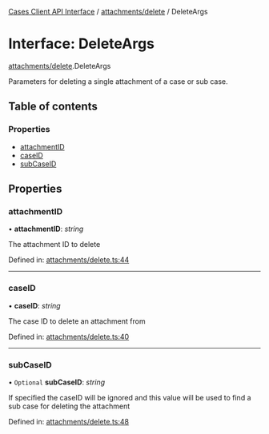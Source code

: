 [Cases Client API Interface](../cases_client_api.md) / [attachments/delete](../modules/attachments_delete.md) / DeleteArgs

# Interface: DeleteArgs

[attachments/delete](../modules/attachments_delete.md).DeleteArgs

Parameters for deleting a single attachment of a case or sub case.

## Table of contents

### Properties

- [attachmentID](attachments_delete.deleteargs.md#attachmentid)
- [caseID](attachments_delete.deleteargs.md#caseid)
- [subCaseID](attachments_delete.deleteargs.md#subcaseid)

## Properties

### attachmentID

• **attachmentID**: *string*

The attachment ID to delete

Defined in: [attachments/delete.ts:44](https://github.com/jonathan-buttner/kibana/blob/2085a3b4480/x-pack/plugins/cases/server/client/attachments/delete.ts#L44)

___

### caseID

• **caseID**: *string*

The case ID to delete an attachment from

Defined in: [attachments/delete.ts:40](https://github.com/jonathan-buttner/kibana/blob/2085a3b4480/x-pack/plugins/cases/server/client/attachments/delete.ts#L40)

___

### subCaseID

• `Optional` **subCaseID**: *string*

If specified the caseID will be ignored and this value will be used to find a sub case for deleting the attachment

Defined in: [attachments/delete.ts:48](https://github.com/jonathan-buttner/kibana/blob/2085a3b4480/x-pack/plugins/cases/server/client/attachments/delete.ts#L48)
